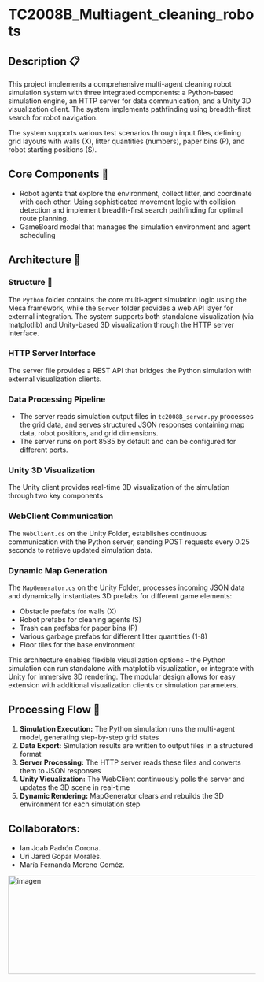 # TC2008B_Multiagent_cleaning_robots
## Description 📋
This project implements a comprehensive multi-agent cleaning robot simulation system with three integrated components: a Python-based simulation engine, an HTTP server for data communication, and a Unity 3D visualization client. The system implements pathfinding using breadth-first search for robot navigation.

The system supports various test scenarios through input files, defining grid layouts with walls (X), litter quantities (numbers), paper bins (P), and robot starting positions (S).


## Core Components 💠
- Robot agents that explore the environment, collect litter, and coordinate with each other. Using sophisticated movement logic with collision detection and implement breadth-first search pathfinding for optimal route planning.
- GameBoard model that manages the simulation environment and agent scheduling


## Architecture 📝

### Structure 🧩
The `Python` folder contains the core multi-agent simulation logic using the Mesa framework, while the `Server` folder provides a web API layer for external integration. The system supports both standalone visualization (via matplotlib) and Unity-based 3D visualization through the HTTP server interface.

### HTTP Server Interface
The server file provides a REST API that bridges the Python simulation with external visualization clients.

### Data Processing Pipeline
- The server reads simulation output files in `tc2008B_server.py` processes the grid data, and serves structured JSON responses containing map data, robot positions, and grid dimensions.
- The server runs on port 8585 by default and can be configured for different ports.

### Unity 3D Visualization
The Unity client provides real-time 3D visualization of the simulation through two key components

### WebClient Communication
The `WebClient.cs` on the Unity Folder, establishes continuous communication with the Python server, sending POST requests every 0.25 seconds to retrieve updated simulation data.

### Dynamic Map Generation
The `MapGenerator.cs` on the Unity Folder, processes incoming JSON data and dynamically instantiates 3D prefabs for different game elements:

- Obstacle prefabs for walls (X)
- Robot prefabs for cleaning agents (S)
- Trash can prefabs for paper bins (P)
- Various garbage prefabs for different litter quantities (1-8)
- Floor tiles for the base environment

This architecture enables flexible visualization options - the Python simulation can run standalone with matplotlib visualization, or integrate with Unity for immersive 3D rendering. The modular design allows for easy extension with additional visualization clients or simulation parameters.


## Processing Flow 🔄
1. **Simulation Execution:** The Python simulation runs the multi-agent model, generating step-by-step grid states
2. **Data Export:** Simulation results are written to output files in a structured format
3. **Server Processing:** The HTTP server reads these files and converts them to JSON responses
4. **Unity Visualization:** The WebClient continuously polls the server and updates the 3D scene in real-time
5. **Dynamic Rendering:** MapGenerator clears and rebuilds the 3D environment for each simulation step


## Collaborators:
- Ian Joab Padrón Corona.
- Uri Jared Gopar Morales.
- María Fernanda Moreno Goméz.

<img src="https://hips.hearstapps.com/hmg-prod/images/pia23764-orig-1596114131.jpg" alt="imagen" align="center" width="800" height="200">

